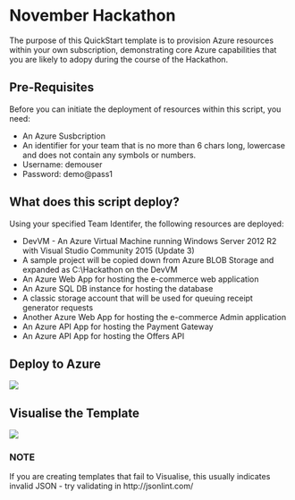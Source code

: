 <h1>November Hackathon</h1>

The purpose of this QuickStart template is to provision Azure resources within your own subscription, demonstrating core Azure capabilities that you are likely to adopy during the course of the Hackathon.

<h2>Pre-Requisites</h2>
Before you can initiate the deployment of resources within this script, you  need:

* An Azure Susbcription
* An identifier for your team that is no more than 6 chars long, lowercase and does not contain any symbols or numbers.
* Username: demouser
* Password: demo@pass1

<h2>What does this script deploy?</h2>
Using your specified Team Identifer, the following resources are deployed:

* DevVM - An Azure Virtual Machine running Windows Server 2012 R2 with Visual Studio Community 2015 (Update 3) 
* A sample project will be copied down from Azure BLOB Storage and expanded as C:\Hackathon on the DevVM
* An Azure Web App for hosting the e-commerce web application
* An Azure SQL DB instance for hosting the database
* A classic storage account that will be used for queuing receipt generator requests
* Another Azure Web App for hosting the e-commerce Admin application
* An Azure API App for hosting the Payment Gateway
* An Azure API App for hosting the Offers API


<h2>Deploy to Azure</h2>
<a href="https://portal.azure.com/#create/Microsoft.Template/uri/https%3A%2F%2Fraw.githubusercontent.com%2Fdavesamuelson%2FNovemberHackathon%2Fmaster%2Fscripts%2FQuickDeployHackathonResources.json" target="_blank">
    <img src="http://azuredeploy.net/deploybutton.png"/>
</a>

<h2>Visualise the Template</h2>
<a href="http://armviz.io/#/?load=https://raw.githubusercontent.com/davesamuelson/NovemberHackathon/master/scripts/QuickDeployHackathonResources.json" target="_blank">
  <img src="http://armviz.io/visualizebutton.png"/>
</a>


<h3>NOTE</h3>
If you are creating templates that fail to Visualise, this usually indicates invalid JSON - try validating in http://jsonlint.com/




